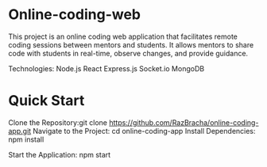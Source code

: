 # Online-coding-web

This project is an online coding web application that facilitates remote coding sessions between mentors and students.
It allows mentors to share code with students in real-time, observe changes, and provide guidance.

Technologies:
Node.js
React
Express.js
Socket.io
MongoDB

# Quick Start
Clone the Repository:git clone https://github.com/RazBracha/online-coding-app.git
Navigate to the Project: cd online-coding-app
Install Dependencies: npm install

Start the Application: npm start
